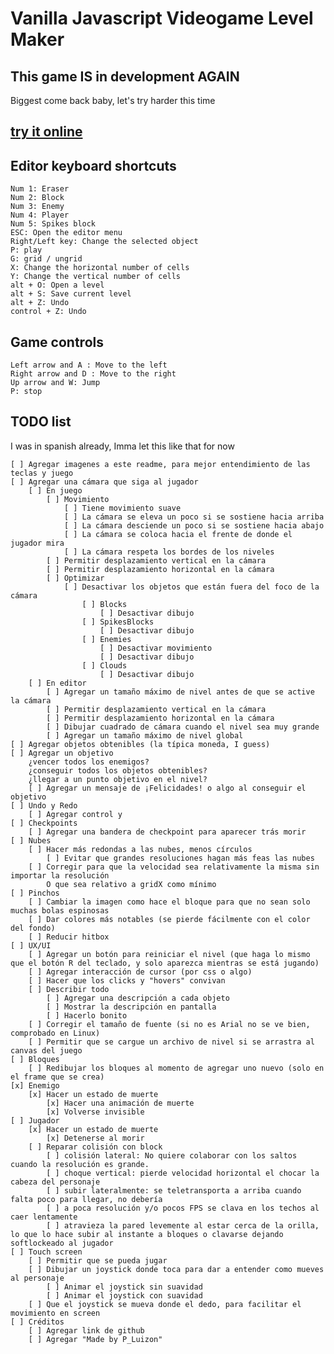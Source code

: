 # Vanilla Javascript Videogame Level Maker

## This game IS in development AGAIN
Biggest come back baby, let's try harder this time

## [try it online](https://luizon.github.io/LevelMaker/)

## Editor keyboard shortcuts

	Num 1: Eraser
	Num 2: Block
	Num 3: Enemy
	Num 4: Player
	Num 5: Spikes block
	ESC: Open the editor menu
	Right/Left key: Change the selected object
	P: play
	G: grid / ungrid
	X: Change the horizontal number of cells
	Y: Change the vertical number of cells
	alt + O: Open a level
	alt + S: Save current level
	alt + Z: Undo
	control + Z: Undo

## Game controls

	Left arrow and A : Move to the left
	Right arrow and D : Move to the right
	Up arrow and W: Jump
	P: stop
	
	
## TODO list
I was in spanish already, Imma let this like that for now

	[ ] Agregar imagenes a este readme, para mejor entendimiento de las teclas y juego
	[ ] Agregar una cámara que siga al jugador
		[ ] En juego
			[ ] Movimiento
				[ ] Tiene movimiento suave
				[ ] La cámara se eleva un poco si se sostiene hacia arriba
				[ ] La cámara desciende un poco si se sostiene hacia abajo
				[ ] La cámara se coloca hacia el frente de donde el jugador mira
				[ ] La cámara respeta los bordes de los niveles
			[ ] Permitir desplazamiento vertical en la cámara
			[ ] Permitir desplazamiento horizontal en la cámara
			[ ] Optimizar
				[ ] Desactivar los objetos que están fuera del foco de la cámara
					[ ] Blocks
						[ ] Desactivar dibujo
					[ ] SpikesBlocks
						[ ] Desactivar dibujo
					[ ] Enemies
						[ ] Desactivar movimiento
						[ ] Desactivar dibujo
					[ ] Clouds
						[ ] Desactivar dibujo
		[ ] En editor
			[ ] Agregar un tamaño máximo de nivel antes de que se active la cámara
			[ ] Permitir desplazamiento vertical en la cámara
			[ ] Permitir desplazamiento horizontal en la cámara
			[ ] Dibujar cuadrado de cámara cuando el nivel sea muy grande
			[ ] Agregar un tamaño máximo de nivel global
	[ ] Agregar objetos obtenibles (la típica moneda, I guess)
	[ ] Agregar un objetivo
		¿vencer todos los enemigos?
		¿conseguir todos los objetos obtenibles?
		¿llegar a un punto objetivo en el nivel?
		[ ] Agregar un mensaje de ¡Felicidades! o algo al conseguir el objetivo
	[ ] Undo y Redo
		[ ] Agregar control y
	[ ] Checkpoints
		[ ] Agregar una bandera de checkpoint para aparecer trás morir
	[ ] Nubes
		[ ] Hacer más redondas a las nubes, menos círculos
			[ ] Evitar que grandes resoluciones hagan más feas las nubes
		[ ] Corregir para que la velocidad sea relativamente la misma sin importar la resolución
			O que sea relativo a gridX como mínimo
	[ ] Pinchos
		[ ] Cambiar la imagen como hace el bloque para que no sean solo muchas bolas espinosas
		[ ] Dar colores más notables (se pierde fácilmente con el color del fondo)
		[ ] Reducir hitbox
	[ ] UX/UI
		[ ] Agregar un botón para reiniciar el nivel (que haga lo mismo que el botón R del teclado, y solo aparezca mientras se está jugando)
		[ ] Agregar interacción de cursor (por css o algo)
		[ ] Hacer que los clicks y "hovers" convivan
		[ ] Describir todo
			[ ] Agregar una descripción a cada objeto
			[ ] Mostrar la descripción en pantalla
			[ ] Hacerlo bonito
		[ ] Corregir el tamaño de fuente (si no es Arial no se ve bien, comprobado en Linux)
		[ ] Permitir que se cargue un archivo de nivel si se arrastra al canvas del juego
	[ ] Bloques
		[ ] Redibujar los bloques al momento de agregar uno nuevo (solo en el frame que se crea)
	[x] Enemigo
		[x] Hacer un estado de muerte
			[x] Hacer una animación de muerte
			[x] Volverse invisible
	[ ] Jugador
		[x] Hacer un estado de muerte
			[x] Detenerse al morir
		[ ] Reparar colisión con block
			[ ] colisión lateral: No quiere colaborar con los saltos cuando la resolución es grande.
			[ ] choque vertical: pierde velocidad horizontal el chocar la cabeza del personaje
			[ ] subir lateralmente: se teletransporta a arriba cuando falta poco para llegar, no debería
			[ ] a poca resolución y/o pocos FPS se clava en los techos al caer lentamente
			[ ] atravieza la pared levemente al estar cerca de la orilla, lo que lo hace subir al instante a bloques o clavarse dejando softlockeado al jugador
	[ ] Touch screen
		[ ] Permitir que se pueda jugar
		[ ] Dibujar un joystick donde toca para dar a entender como mueves al personaje
			[ ] Animar el joystick sin suavidad
			[ ] Animar el joystick con suavidad
		[ ] Que el joystick se mueva donde el dedo, para facilitar el movimiento en screen
	[ ] Créditos
		[ ] Agregar link de github
		[ ] Agregar "Made by P_Luizon"
